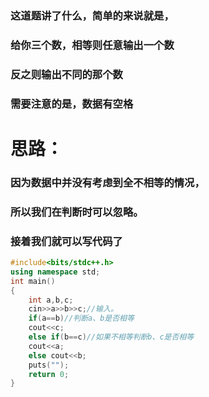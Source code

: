 ### 这道题讲了什么，简单的来说就是，

### 给你三个数，相等则任意输出一个数

### 反之则输出不同的那个数

### 需要注意的是，数据有空格

# 思路：

### 因为数据中并没有考虑到全不相等的情况，

### 所以我们在判断时可以忽略。

### 接着我们就可以写代码了

```cpp
#include<bits/stdc++.h>
using namespace std;
int main()
{
    int a,b,c;
    cin>>a>>b>>c;//输入。
    if(a==b)//判断a、b是否相等
    cout<<c;
    else if(b==c)//如果不相等判断b、c是否相等
    cout<<a;
    else cout<<b;
    puts("");
    return 0;
}
```
